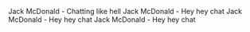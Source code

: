Jack McDonald - Chatting like hell
Jack McDonald - Hey hey chat
Jack McDonald - Hey hey chat
Jack McDonald - Hey hey chat
